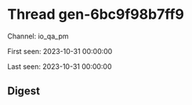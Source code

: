 # Thread gen-6bc9f98b7ff9
Channel: io_qa_pm

First seen: 2023-10-31 00:00:00

Last seen: 2023-10-31 00:00:00

## Digest


